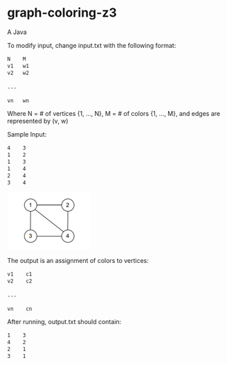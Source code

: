 # graph-coloring-z3

A Java 

To modify input, change input.txt with the following format:

```
N    M
v1   w1
v2   w2

...  

vn   wn
```

Where N = # of vertices {1, ..., N}, M = # of colors {1, ..., M}, and edges are represented by (v, w)


Sample Input:
```
4    3
1    2
1    3
1    4
2    4
3    4
```

![a graph of the sample input](https://github.com/PigeonZow/graph-coloring-z3/blob/master/input.PNG)


The output is an assignment of colors to vertices:

```
v1    c1
v2    c2

...

vn    cn
```

After running, output.txt should contain:
```
1    3
4    2
2    1
3    1
```
